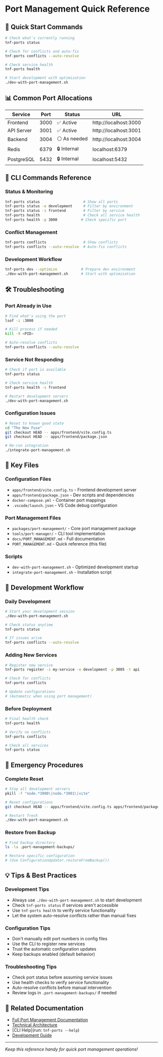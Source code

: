 # Port Management Quick Reference

## 🚀 Quick Start Commands

```bash
# Check what's currently running
tnf-ports status

# Check for conflicts and auto-fix
tnf-ports conflicts --auto-resolve

# Check service health
tnf-ports health

# Start development with optimization
./dev-with-port-management.sh
```

## 📊 Common Port Allocations

| Service | Port | Status | URL |
|---------|------|--------|-----|
| Frontend | 3000 | ✅ Active | http://localhost:3000 |
| API Server | 3001 | ✅ Active | http://localhost:3001 |
| Backend | 3004 | ⚪ As needed | http://localhost:3004 |
| Redis | 6379 | 🔒 Internal | localhost:6379 |
| PostgreSQL | 5432 | 🔒 Internal | localhost:5432 |

## 🔧 CLI Commands Reference

### Status & Monitoring
```bash
tnf-ports status                    # Show all ports
tnf-ports status -e development     # Filter by environment
tnf-ports status -s frontend        # Filter by service
tnf-ports health                    # Check all service health
tnf-ports health -p 3000           # Check specific port
```

### Conflict Management
```bash
tnf-ports conflicts                 # Show conflicts
tnf-ports conflicts --auto-resolve  # Auto-fix conflicts
```

### Development Workflow
```bash
tnf-ports dev --optimize           # Prepare dev environment
./dev-with-port-management.sh      # Start with optimization
```

## 🛠️ Troubleshooting

### Port Already in Use
```bash
# Find what's using the port
lsof -i :3000

# Kill process if needed
kill -9 <PID>

# Auto-resolve conflicts
tnf-ports conflicts --auto-resolve
```

### Service Not Responding
```bash
# Check if port is available
tnf-ports status

# Check service health
tnf-ports health -s frontend

# Restart development servers
./dev-with-port-management.sh
```

### Configuration Issues
```bash
# Reset to known good state
cd "The New Fuse"
git checkout HEAD -- apps/frontend/vite.config.ts
git checkout HEAD -- apps/frontend/package.json

# Re-run integration
./integrate-port-management.sh
```

## 📁 Key Files

### Configuration Files
- `apps/frontend/vite.config.ts` - Frontend development server
- `apps/frontend/package.json` - Dev scripts and dependencies
- `docker-compose.yml` - Container port mappings
- `.vscode/launch.json` - VS Code debug configuration

### Port Management Files
- `packages/port-management/` - Core port management package
- `tools/port-manager/` - CLI tool implementation
- `docs/PORT_MANAGEMENT.md` - Full documentation
- `PORT_MANAGEMENT.md` - Quick reference (this file)

### Scripts
- `dev-with-port-management.sh` - Optimized development startup
- `integrate-port-management.sh` - Installation script

## 🎯 Development Workflow

### Daily Development
```bash
# Start your development session
./dev-with-port-management.sh

# Check status anytime
tnf-ports status

# If issues arise
tnf-ports conflicts --auto-resolve
```

### Adding New Services
```bash
# Register new service
tnf-ports register -s my-service -e development -p 3005 -t api

# Check for conflicts
tnf-ports conflicts

# Update configurations
# (Automatic when using port management)
```

### Before Deployment
```bash
# Final health check
tnf-ports health

# Verify no conflicts
tnf-ports conflicts

# Check all services
tnf-ports status
```

## 🚨 Emergency Procedures

### Complete Reset
```bash
# Stop all development servers
pkill -f "node.*3000\|node.*3001\|vite"

# Reset configurations
git checkout HEAD -- apps/frontend/vite.config.ts apps/frontend/package.json

# Restart fresh
./dev-with-port-management.sh
```

### Restore from Backup
```bash
# Find backup directory
ls -la .port-management-backups/

# Restore specific configuration
# (Use ConfigurationUpdater.restoreFromBackup())
```

## 💡 Tips & Best Practices

### Development Tips
- Always use `./dev-with-port-management.sh` to start development
- Check `tnf-ports status` if services aren't accessible
- Use `tnf-ports health` to verify service functionality
- Let the system auto-resolve conflicts rather than manual fixes

### Configuration Tips
- Don't manually edit port numbers in config files
- Use the CLI to register new services
- Trust the automatic configuration updates
- Keep backups enabled (default behavior)

### Troubleshooting Tips
- Check port status before assuming service issues
- Use health checks to verify service functionality
- Auto-resolve conflicts before manual intervention
- Review logs in `.port-management-backups/` if needed

## 🔗 Related Documentation

- [Full Port Management Documentation](docs/PORT_MANAGEMENT.md)
- [Technical Architecture](docs/PORT_MANAGEMENT_ARCHITECTURE.md)
- [CLI Help](run: `tnf-ports --help`)
- [Development Guide](README.md)

---

*Keep this reference handy for quick port management operations!*

